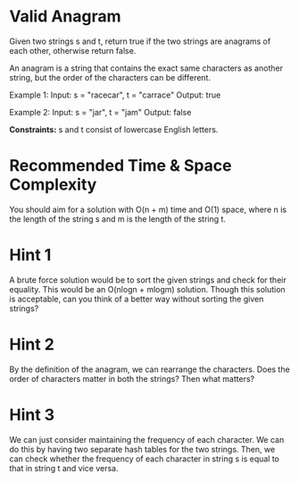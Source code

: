 # **Valid Anagram**
Given two strings s and t, return true if the two strings are anagrams of each other, otherwise return false.

An anagram is a string that contains the exact same characters as another string, but the order of the characters can be different.

Example 1:
Input: s = "racecar", t = "carrace"
Output: true

Example 2:
Input: s = "jar", t = "jam"
Output: false

**Constraints:**
s and t consist of lowercase English letters.


# Recommended Time & Space Complexity
You should aim for a solution with O(n + m) time and O(1) space, where n is the length of the string s and m is the length of the string t.


# Hint 1
A brute force solution would be to sort the given strings and check for their equality. This would be an O(nlogn + mlogm) solution. Though this solution is acceptable, can you think of a better way without sorting the given strings?

# Hint 2
By the definition of the anagram, we can rearrange the characters. Does the order of characters matter in both the strings? Then what matters?

# Hint 3
We can just consider maintaining the frequency of each character. We can do this by having two separate hash tables for the two strings. Then, we can check whether the frequency of each character in string s is equal to that in string t and vice versa.

